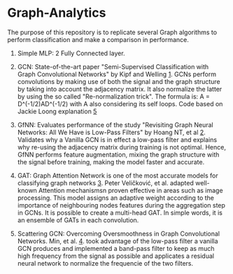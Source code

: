 # Graph-Analytics

The purpose of this repository is to replicate several Graph algorithms to perform classification and make a comparison in performance. 

1. Simple MLP: 2 Fully Connected layer.
2. GCN: State-of-the-art paper "Semi-Supervised Classification with Graph Convolutional Networks" by Kipf and Welling [1](https://arxiv.org/abs/1609.02907). GCNs perform convolutions by making use of both the signal and the graph structure by taking into account the adjacency matrix. It also normalize the latter by using the so called "Re-normalization trick". The formula is: A = D^(-1/2)AD^(-1/2) with A also considering its self loops. Code based on Jackie Loong explanation [5](https://github.com/dragen1860)

3. GfNN: Evaluates performance of the study "Revisiting Graph Neural Networks: All We Have is Low-Pass Filters" by Hoang NT, et al [2](https://arxiv.org/abs/1905.09550). Validates why a Vanilla GCN is in effect a low-pass filter and explains why re-using the adjacency matrix during training is not optimal. Hence, GfNN performs feature augmentation, mixing the graph structure with the signal before training, making the model faster and accurate.

4. GAT: Graph Attention Network is one of the most accurate models for classifying graph networks [3](https://arxiv.org/abs/1710.10903). Peter Veličković, et al. adapted well-known Attention mechanismsn proven effective in areas such as image processing. This model assigns an adaptive weight according to the importance of neighbouring nodes features during the aggregation step in GCNs. It is possible to create a multi-head GAT. In simple words, it is an ensemble of GATs in each convolution.
6. Scattering GCN: Overcoming Oversmoothness in Graph Convolutional Networks. Min, et al. [4](https://arxiv.org/abs/2003.08414). took advantage of the low-pass filter a vanilla GCN produces and implemented a band-pass filter to keep as much high frequency from the signal as possible and applicates a residual neural network to normalize the frequencie of the two filters. 
